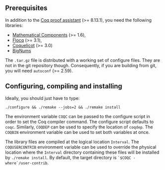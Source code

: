 Prerequisites
-------------

In addition to the [Coq proof assistant](https://coq.inria.fr/) (>= 8.13.1),
you need the following libraries:

- [Mathematical Components](https://math-comp.github.io/) (>= 1.6),
- [Flocq](https://flocq.gitlabpages.inria.fr/) (>= 3.1),
- [Coquelicot](http://coquelicot.saclay.inria.fr/) (>= 3.0)
- [BigNums](https://github.com/coq/bignums/)

The `.tar.gz` file is distributed with a working set of configure files. They
are not in the git repository though. Consequently, if you are building from
git, you will need `autoconf` (>= 2.59).


Configuring, compiling and installing
-------------------------------------

Ideally, you should just have to type:

    ./configure && ./remake --jobs=2 && ./remake install

The environment variable `COQC` can be passed to the configure script in order
to set the Coq compiler command. The configure script defaults to `coqc`.
Similarly, `COQDEP` can be used to specify the location of `coqdep`. The
`COQBIN` environment variable can be used to set both variables at once.

The library files are compiled at the logical location `Interval`. The
`COQUSERCONTRIB` environment variable can be used to override the
physical location where the `Interval` directory containing these files
will be installed by `./remake install`. By default, the target directory
is `` `$COQC -where`/user-contrib ``.
